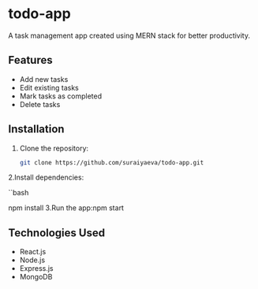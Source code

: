 # todo-app
A task management app created using MERN stack for better productivity.

## Features
- Add new tasks
- Edit existing tasks
- Mark tasks as completed
- Delete tasks

## Installation

1. Clone the repository:
   ```bash
   git clone https://github.com/suraiyaeva/todo-app.git
2.Install dependencies:

``bash

npm install
3.Run the app:npm start

## Technologies Used
- React.js
- Node.js
- Express.js
- MongoDB



